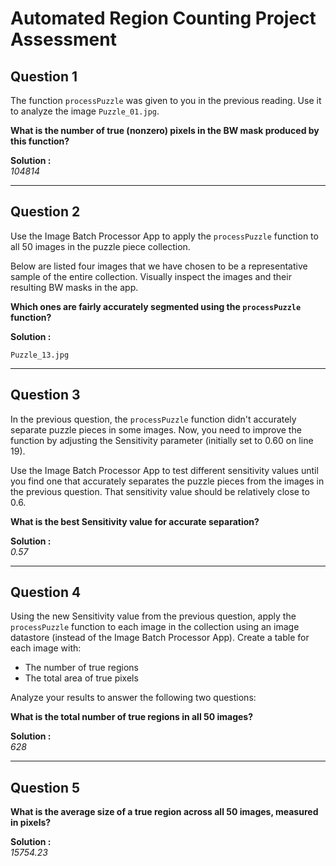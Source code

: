 # Automated Region Counting Project Assessment

## Question 1
The function `processPuzzle` was given to you in the previous reading. Use it to analyze the image `Puzzle_01.jpg`.

**What is the number of true (nonzero) pixels in the BW mask produced by this function?**

**Solution :**  
*104814*

---

## Question 2
Use the Image Batch Processor App to apply the `processPuzzle` function to all 50 images in the puzzle piece collection.

Below are listed four images that we have chosen to be a representative sample of the entire collection. Visually inspect the images and their resulting BW masks in the app. 

**Which ones are fairly accurately segmented using the `processPuzzle` function?**  

**Solution :**

`Puzzle_13.jpg`


---

## Question 3
In the previous question, the `processPuzzle` function didn't accurately separate puzzle pieces in some images. Now, you need to improve the function by adjusting the Sensitivity parameter (initially set to 0.60 on line 19).

Use the Image Batch Processor App to test different sensitivity values until you find one that accurately separates the puzzle pieces from the images in the previous question. That sensitivity value should be relatively close to 0.6.

**What is the best Sensitivity value for accurate separation?**

**Solution :**  
*0.57*

---

## Question 4
Using the new Sensitivity value from the previous question, apply the `processPuzzle` function to each image in the collection using an image datastore (instead of the Image Batch Processor App). Create a table for each image with:
- The number of true regions
- The total area of true pixels

Analyze your results to answer the following two questions:

**What is the total number of true regions in all 50 images?**

**Solution :**  
*628*

---

## Question 5
**What is the average size of a true region across all 50 images, measured in pixels?**

**Solution :**  
*15754.23*
